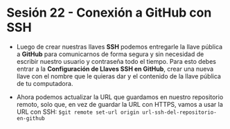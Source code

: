 # Sesión 22 - Conexión a GitHub con SSH

* Luego de crear nuestras llaves **SSH** podemos entregarle la llave pública a **GitHub** para comunicarnos de forma segura y sin necesidad de escribir nuestro usuario y contraseña todo el tiempo. Para esto debes entrar a la **Configuración de Llaves SSH en GitHub**, crear una nueva llave con el nombre que le quieras dar y el contenido de la llave pública de tu computadora.

* Ahora podemos actualizar la URL que guardamos en nuestro repositorio remoto, solo que, en vez de guardar la URL con HTTPS, vamos a usar la URL con SSH: `$git remote set-url origin url-ssh-del-repositorio-en-github`

